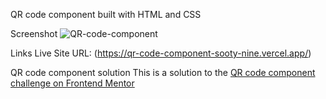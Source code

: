 QR code component built with HTML and CSS

Screenshot
![QR-code-component](https://github.com/user-attachments/assets/9bf30f1f-9b7a-41a1-8b2a-be61d02b29b6)

Links
Live Site URL: (https://qr-code-component-sooty-nine.vercel.app/)

QR code component solution
This is a solution to the [QR code component challenge on Frontend Mentor](https://www.frontendmentor.io/challenges/qr-code-component-iux_sIO_H)
